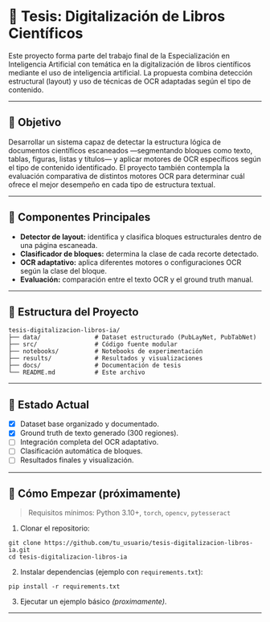 # 📘 Tesis: Digitalización de Libros Científicos

Este proyecto forma parte del trabajo final de la Especialización en Inteligencia Artificial con temática en la digitalización de libros científicos mediante el uso de inteligencia artificial. La propuesta combina detección estructural (layout) y uso de técnicas de OCR adaptadas según el tipo de contenido.

---

## 🎯 Objetivo

Desarrollar un sistema capaz de detectar la estructura lógica de documentos científicos escaneados —segmentando bloques como texto, tablas, figuras, listas y títulos— y aplicar motores de OCR específicos según el tipo de contenido identificado. El proyecto también contempla la evaluación comparativa de distintos motores OCR para determinar cuál ofrece el mejor desempeño en cada tipo de estructura textual.

---

## 🧩 Componentes Principales

- **Detector de layout:** identifica y clasifica bloques estructurales dentro de una página escaneada.
- **Clasificador de bloques:** determina la clase de cada recorte detectado.
- **OCR adaptativo:** aplica diferentes motores o configuraciones OCR según la clase del bloque.
- **Evaluación:** comparación entre el texto OCR y el ground truth manual.

---

## 📁 Estructura del Proyecto

```
tesis-digitalizacion-libros-ia/
├── data/               # Dataset estructurado (PubLayNet, PubTabNet)
├── src/                # Código fuente modular
├── notebooks/          # Notebooks de experimentación
├── results/            # Resultados y visualizaciones
├── docs/               # Documentación de tesis
└── README.md           # Este archivo
```

---
## 🧪 Estado Actual

- [x] Dataset base organizado y documentado.
- [x] Ground truth de texto generado (300 regiones).
- [ ] Integración completa del OCR adaptativo.
- [ ] Clasificación automática de bloques.
- [ ] Resultados finales y visualización.

---

## 🚀 Cómo Empezar (próximamente)

> Requisitos mínimos: Python 3.10+, `torch`, `opencv`, `pytesseract`

1. Clonar el repositorio:

```
git clone https://github.com/tu_usuario/tesis-digitalizacion-libros-ia.git
cd tesis-digitalizacion-libros-ia
```

2. Instalar dependencias (ejemplo con `requirements.txt`):

```
pip install -r requirements.txt
```

3. Ejecutar un ejemplo básico *(proximamente)*.

---




